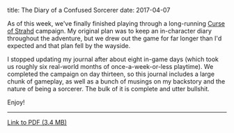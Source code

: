 title: The Diary of a Confused Sorcerer
date: 2017-04-07

As of this week, we've finally finished playing through a long-running
[Curse of Strahd](//dnd.wizards.com/products/tabletop-games/rpg-products/curse-strahd)
campaign. My original plan was to keep an in-character diary throughout the
adventure, but we drew out the game for far longer than I'd expected and that
plan fell by the wayside.

I stopped updating my journal after about eight in-game days (which took us
roughly six real-world months of once-a-week-or-less playtime). We completed the
campaign on day thirteen, so this journal includes a large chunk of gameplay, as
well as a bunch of musings on my backstory and the nature of being a sorcerer.
The bulk of it is complete and utter bullshit.

Enjoy!

---

[Link to PDF (3.4 MB)](https://circleci.com/api/v1/project/TheKevJames/curse_of_strahd/latest/artifacts/0/$CIRCLE_ARTIFACTS/journal.pdf?branch=master&filter=successful)
